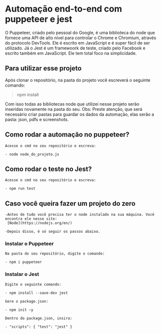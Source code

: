﻿# Automação end-to-end com puppeteer e jest

O Puppeteer, criado pelo pessoal do Google, é uma biblioteca do node que fornece uma API de alto nível para controlar o Chrome e Chromium, através do protocolo DevTools. 
Ele é escrito em JavaScript e é super fácil de ser utilizado.
Já o Jest é um framewoork de teste, criado pelo Facebook e escrito também em JavaScript. Ele tem total foco na simplicidade.

## Para utilizar esse projeto

Após clonar o repositório, na pasta do projeto você escreverá o seguinte comando:

> npm install


Com isso todas as bibliotecas node que utilizei nesse projeto serão inseridas novamente na pasta do seu.
Obs: Preste atenção, que será necessário criar pastas para guardar os dados da automação, elas serão a pasta: json, pdfs e screenshots.

## Como rodar a automação no puppeteer?

    Acesse o cmd no seu repositório e escreva:

    - node node_do_projeto.js
    

## Como rodar o teste no Jest?

    Acesse o cmd no seu repositório e escreva:

    - npm run test
    

## Caso você queira fazer um projeto do zero

    -Antes de tudo você precisa ter o node instalado na sua máquina. Você encontra ele nesse site:
     [Node](https://nodejs.org/en/)

    -Depois disso, é só seguir os passos abaixo.
 
### Instalar o Puppeteer

    Na pasta do seu repositório, digite o comando:
    
    - npm i puppeteer
    
### Instalar o Jest
    
    Digite o seguinte comando:
    
    - npm install --save-dev jest
    
    Gere o package.json:

    - npm init –y

    Dentro do package.json, insira:

    - "scripts": { "test": "jest" }


    

